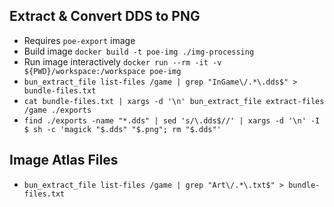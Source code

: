 ## Extract & Convert DDS to PNG

- Requires `poe-export` image
- Build image `docker build -t poe-img ./img-processing`
- Run image interactively `docker run --rm -it -v ${PWD}/workspace:/workspace poe-img`
- `bun_extract_file list-files /game | grep "InGame\/.*\.dds$" > bundle-files.txt`
- `cat bundle-files.txt | xargs -d '\n' bun_extract_file extract-files /game ./exports`
- `find ./exports -name "*.dds" | sed 's/\.dds$//' | xargs -d '\n' -I $ sh -c 'magick "$.dds" "$.png"; rm "$.dds"'`

## Image Atlas Files
- `bun_extract_file list-files /game | grep "Art\/.*\.txt$" > bundle-files.txt`
